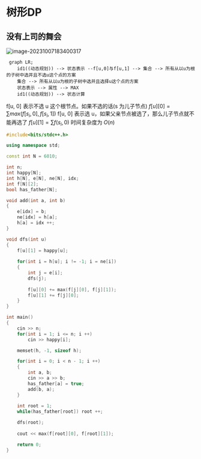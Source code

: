 # **树形DP**

## **没有上司的舞会**

![image-20231007183400317](https://typora-birdy.oss-cn-guangzhou.aliyuncs.com/image-20231007183400317.png)

```mermaid
 graph LR;
 	id1((动态规划)) --> 状态表示 --f[u,0]与f[u,1] --> 集合 --> 所有从以u为根的子树中选并且不选u这个点的方案
 	集合 --> 所有从以u为根的子树中选并且选择u这个点的方案
    状态表示 --> 属性 --> MAX
    id1((动态规划)) --> 状态计算
```

f\[u, 0] 表示不选 u 这个根节点。如果不选的话(s 为儿子节点)
$f[u][0]=\sum max(f[s_i,0],f[s_i,1])$
f\[u, 0] 表示选 u，如果父亲节点被选了，那么儿子节点就不能再选了
$f[u][1]=\sum f(s_i,0)$
时间复杂度为 $O(n)$

```cpp
#include<bits/stdc++.h>

using namespace std;

const int N = 6010;

int n;
int happy[N];
int h[N], e[N], ne[N], idx;
int f[N][2];
bool has_father[N];

void add(int a, int b)
{
    e[idx] = b;
    ne[idx] = h[a];
    h[a] = idx ++;
}

void dfs(int u)
{
    f[u][1] = happy[u];
    
    for(int i = h[u]; i != -1; i = ne[i])
    {
        int j = e[i];
        dfs(j);
        
        f[u][0] += max(f[j][0], f[j][1]);
        f[u][1] += f[j][0];
    }
}

int main()
{
    cin >> n;
    for(int i = 1; i <= n; i ++)
        cin >> happy[i];

    memset(h, -1, sizeof h);

    for(int i = 0; i < n - 1; i ++)
    {
        int a, b;
        cin >> a >> b;
        has_father[a] = true;
        add(b, a);
    }
    
    int root = 1;
    while(has_father[root]) root ++;

    dfs(root);
    
    cout << max(f[root][0], f[root][1]);

    return 0;
}
```

